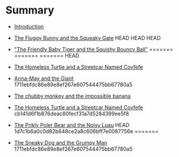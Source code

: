 # Summary

* [Introduction](README.md)
* [The Fluggy Bunny and the Squeaky Gate](bock_david/story.md)
HEAD
HEAD
HEAD
* ["The Friendly Baby Tiger and the Squishy Bouncy Ball"](waweru_sven/story.md)
=======
=======
=======
HEAD

* [The Homeless Turtle and a Streetcar Named Covfefe](clark/story.md)
* [Anna-May and the Giant](lyken_nyketha/story.md)
1711ebfdc86e89e8ef267e607544475bb67780a5
* [The chubby monkey and the impossible banana](yun_tae/story.md)
* [The Homeless Turtle and a Streetcar Named Covfefe](clark/story.md)
cb141d6f1b876deac80fecf31a7d5284399ee5f8
* [The Prikly Poler Bear and the Noisy Luau](shin_justin/story.md)
HEAD
1d7c1b6a0c0d82b648ce2a8c606bff7e0087756e
=======
* [The Sneaky Dog and the Grumpy Man](cahill_mason/story.md)
1711ebfdc86e89e8ef267e607544475bb67780a5
